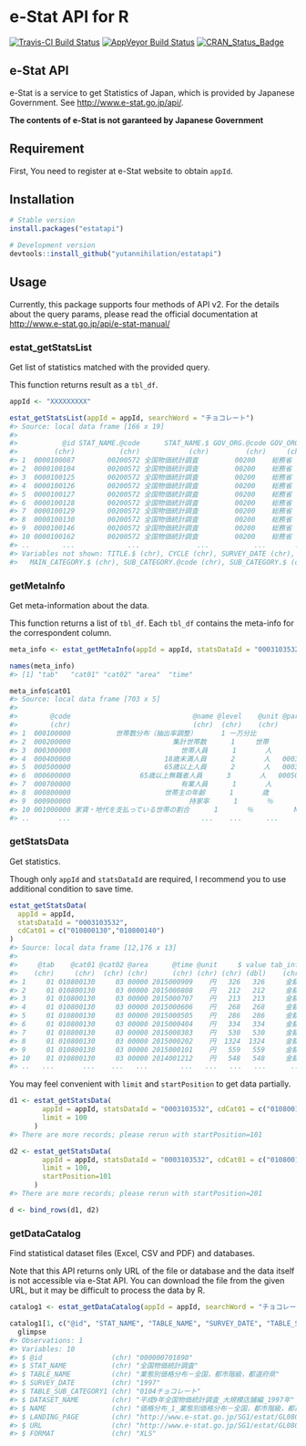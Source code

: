 e-Stat API for R
==========================
[![Travis-CI Build Status](https://travis-ci.org/yutannihilation/estatapi.svg?branch=master)](https://travis-ci.org/yutannihilation/estatapi)
[![AppVeyor Build Status](https://ci.appveyor.com/api/projects/status/github/yutannihilation/estatapi?branch=master&svg=true)](https://ci.appveyor.com/project/yutannihilation/estatapi)
[![CRAN_Status_Badge](http://www.r-pkg.org/badges/version/estatapi)](http://cran.r-project.org/package=estatapi)

## e-Stat API

e-Stat is a service to get Statistics of Japan, which is provided by Japanese Government. See http://www.e-stat.go.jp/api/.

**The contents of e-Stat is not garanteed by Japanese Government**

## Requirement

First, You need to register at e-Stat website to obtain `appId`.

## Installation

```r
# Stable version
install.packages("estatapi")

# Development version
devtools::install_github("yutannihilation/estatapi")
```

## Usage

Currently, this package supports four methods of API v2. For the details about the query params, please read the official documentation at http://www.e-stat.go.jp/api/e-stat-manual/

### estat_getStatsList

Get list of statistics matched with the provided query.

This function returns result as a `tbl_df`.

```r
appId <- "XXXXXXXXX"

estat_getStatsList(appId = appId, searchWord = "チョコレート")
#> Source: local data frame [166 x 19]
#> 
#>           @id STAT_NAME.@code      STAT_NAME.$ GOV_ORG.@code GOV_ORG.$                                STATISTICS_NAME TITLE.@no
#>         (chr)           (chr)            (chr)         (chr)     (chr)                                          (chr)     (chr)
#> 1  0000100087        00200572 全国物価統計調査         00200    総務省           平成9年全国物価統計調査 大規模店舗編       009
#> 2  0000100104        00200572 全国物価統計調査         00200    総務省           平成9年全国物価統計調査 小規模店舗編       009
#> 3  0000100125        00200572 全国物価統計調査         00200    総務省 平成9年全国物価統計調査 消費者物価地域差指数編       007
#> 4  0000100126        00200572 全国物価統計調査         00200    総務省 平成9年全国物価統計調査 消費者物価地域差指数編       008
#> 5  0000100127        00200572 全国物価統計調査         00200    総務省 平成9年全国物価統計調査 消費者物価地域差指数編       009
#> 6  0000100128        00200572 全国物価統計調査         00200    総務省 平成9年全国物価統計調査 消費者物価地域差指数編       010
#> 7  0000100129        00200572 全国物価統計調査         00200    総務省 平成9年全国物価統計調査 消費者物価地域差指数編       011
#> 8  0000100130        00200572 全国物価統計調査         00200    総務省 平成9年全国物価統計調査 消費者物価地域差指数編       012
#> 9  0000100146        00200572 全国物価統計調査         00200    総務省          平成14年全国物価統計調査 大規模店舗編       009
#> 10 0000100162        00200572 全国物価統計調査         00200    総務省          平成14年全国物価統計調査 小規模店舗編       009
#> ..        ...             ...              ...           ...       ...                                            ...       ...
#> Variables not shown: TITLE.$ (chr), CYCLE (chr), SURVEY_DATE (chr), OPEN_DATE (chr), SMALL_AREA (chr), MAIN_CATEGORY.@code (chr),
#>   MAIN_CATEGORY.$ (chr), SUB_CATEGORY.@code (chr), SUB_CATEGORY.$ (chr), OVERALL_TOTAL_NUMBER (chr), UPDATED_DATE (chr), TITLE (chr)
```

### getMetaInfo

Get meta-information about the data.

This function returns a list of `tbl_df`. Each `tbl_df` contains the meta-info for the correspondent column.

```r
meta_info <- estat_getMetaInfo(appId = appId, statsDataId = "0003103532")

names(meta_info)
#> [1] "tab"   "cat01" "cat02" "area"  "time" 

meta_info$cat01
#> Source: local data frame [703 x 5]
#> 
#>        @code                              @name @level    @unit @parentCode
#>        (chr)                              (chr)  (chr)    (chr)       (chr)
#> 1  000100000           世帯数分布（抽出率調整）      1 一万分比          NA
#> 2  000200000                         集計世帯数      1     世帯          NA
#> 3  000300000                           世帯人員      1       人          NA
#> 4  000400000                       18歳未満人員      2       人   000300000
#> 5  000500000                       65歳以上人員      2       人   000300000
#> 6  000600000                 65歳以上無職者人員      3       人   000500000
#> 7  000700000                           有業人員      1       人          NA
#> 8  000800000                       世帯主の年齢      1       歳          NA
#> 9  000900000                             持家率      1       ％          NA
#> 10 001000000 家賃・地代を支払っている世帯の割合      1       ％          NA
#> ..       ...                                ...    ...      ...         ...
```


### getStatsData

Get statistics.

Though only `appId` and `statsDataId` are required, I recommend you to use additional condition to save time.

```r
estat_getStatsData(
  appId = appId,
  statsDataId = "0003103532",
  cdCat01 = c("010800130","010800140")
)
#> Source: local data frame [12,176 x 13]
#> 
#>     @tab    @cat01 @cat02 @area      @time @unit     $ value tab_info       cat01_info                 cat02_info area_info  time_info
#>    (chr)     (chr)  (chr) (chr)      (chr) (chr) (chr) (dbl)    (chr)            (chr)                      (chr)     (chr)      (chr)
#> 1     01 010800130     03 00000 2015000909    円   326   326     金額 352 チョコレート 二人以上の世帯（2000年～）      全国  2015年9月
#> 2     01 010800130     03 00000 2015000808    円   212   212     金額 352 チョコレート 二人以上の世帯（2000年～）      全国  2015年8月
#> 3     01 010800130     03 00000 2015000707    円   213   213     金額 352 チョコレート 二人以上の世帯（2000年～）      全国  2015年7月
#> 4     01 010800130     03 00000 2015000606    円   268   268     金額 352 チョコレート 二人以上の世帯（2000年～）      全国  2015年6月
#> 5     01 010800130     03 00000 2015000505    円   286   286     金額 352 チョコレート 二人以上の世帯（2000年～）      全国  2015年5月
#> 6     01 010800130     03 00000 2015000404    円   334   334     金額 352 チョコレート 二人以上の世帯（2000年～）      全国  2015年4月
#> 7     01 010800130     03 00000 2015000303    円   530   530     金額 352 チョコレート 二人以上の世帯（2000年～）      全国  2015年3月
#> 8     01 010800130     03 00000 2015000202    円  1324  1324     金額 352 チョコレート 二人以上の世帯（2000年～）      全国  2015年2月
#> 9     01 010800130     03 00000 2015000101    円   559   559     金額 352 チョコレート 二人以上の世帯（2000年～）      全国  2015年1月
#> 10    01 010800130     03 00000 2014001212    円   548   548     金額 352 チョコレート 二人以上の世帯（2000年～）      全国 2014年12月
#> ..   ...       ...    ...   ...        ...   ...   ...   ...      ...              ...                        ...       ...        ...
```

You may feel convenient with `limit` and `startPosition` to get data partially.

```r
d1 <- estat_getStatsData(
        appId = appId, statsDataId = "0003103532", cdCat01 = c("010800130","010800140"),
        limit = 100
      )
#> There are more records; please rerun with startPosition=101

d2 <- estat_getStatsData(
        appId = appId, statsDataId = "0003103532", cdCat01 = c("010800130","010800140"),
        limit = 100,
        startPosition=101
      )
#> There are more records; please rerun with startPosition=201

d <- bind_rows(d1, d2)
```

### getDataCatalog

Find statistical dataset files (Excel, CSV and PDF) and databases.

Note that this API returns only URL of the file or database and the data itself is not accessible via e-Stat API.
You can download the file from the given URL, but it may be difficult to process the data by R.

```r
catalog1 <- estat_getDataCatalog(appId = appId, searchWord = "チョコレート", dataType = c("PDF", "XLS"))

catalog1[1, c("@id", "STAT_NAME", "TABLE_NAME", "SURVEY_DATE", "TABLE_SUB_CATEGORY1", "DATASET_NAME", "NAME", "LANDING_PAGE", "URL", "FORMAT")] %>%
  glimpse
#> Observations: 1
#> Variables: 10
#> $ @id                 (chr) "000000701890"
#> $ STAT_NAME           (chr) "全国物価統計調査"
#> $ TABLE_NAME          (chr) "業態別価格分布－全国，都市階級，都道府県"
#> $ SURVEY_DATE         (chr) "1997"
#> $ TABLE_SUB_CATEGORY1 (chr) "0104チョコレート"
#> $ DATASET_NAME        (chr) "平成9年全国物価統計調査_大規模店舗編_1997年"
#> $ NAME                (chr) "価格分布_1_業態別価格分布－全国，都市階級，都道府県_0104チョコレート"
#> $ LANDING_PAGE        (chr) "http://www.e-stat.go.jp/SG1/estat/GL08020103.do?_toGL08020103_&tclassID=000000700001&cycleCode=0&requestSender=search"
#> $ URL                 (chr) "http://www.e-stat.go.jp/SG1/estat/GL08020103.do?_xlsDownload_&fileId=000000701890&releaseCount=3"
#> $ FORMAT              (chr) "XLS"
```

